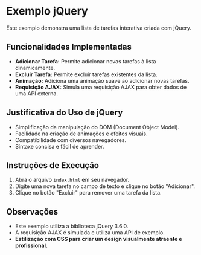 # Exemplo jQuery

Este exemplo demonstra uma lista de tarefas interativa criada com jQuery.

## Funcionalidades Implementadas

*   **Adicionar Tarefa:** Permite adicionar novas tarefas à lista dinamicamente.
*   **Excluir Tarefa:** Permite excluir tarefas existentes da lista.
*   **Animação:** Adiciona uma animação suave ao adicionar novas tarefas.
*   **Requisição AJAX:** Simula uma requisição AJAX para obter dados de uma API externa.

## Justificativa do Uso de jQuery

*   Simplificação da manipulação do DOM (Document Object Model).
*   Facilidade na criação de animações e efeitos visuais.
*   Compatibilidade com diversos navegadores.
*   Sintaxe concisa e fácil de aprender.

## Instruções de Execução

1.  Abra o arquivo `index.html` em seu navegador.
2.  Digite uma nova tarefa no campo de texto e clique no botão "Adicionar".
3.  Clique no botão "Excluir" para remover uma tarefa da lista.

## Observações

*   Este exemplo utiliza a biblioteca jQuery 3.6.0.
*   A requisição AJAX é simulada e utiliza uma API de exemplo.
*   **Estilização com CSS para criar um design visualmente atraente e profissional.**
